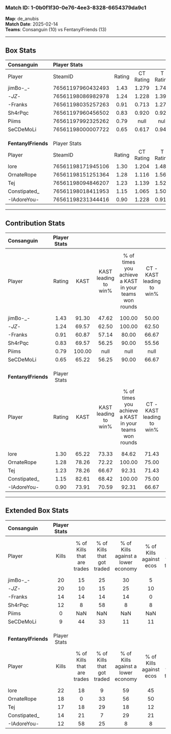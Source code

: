### Match ID: 1-0b0f1f30-0e76-4ee3-8328-6654379da9c1  
**Map**: de_anubis  
**Match Date**: 2025-02-14  
**Teams**: Consanguin (10) vs FentanylFriends (13)  

---  

## Box Stats  

| **Consanguin**      | Player Stats      |        |           |          |        |      |       |         |        |      |     |
| :- | :- | :-: | :-: | :-: | :-: | :-: | :-: | :-: | :-: | :-: | :-: |
| Player              | SteamID           | Rating | CT Rating | T Rating |  KAST  | ADR  | Kills | Assists | Deaths | K/D  | HS% |
| jimBo-_-            | 76561197960432493 |  1.43  |   1.279   |  1.741   | 91.30  | 80.7 |  20   |    4    |   14   | 1.43 | 45  |
| -_JZ_-              | 76561198086982978 |  1.24  |   1.228   |  1.391   | 69.57  | 77.8 |  20   |    3    |   15   | 1.33 | 55  |
| -Franks             | 76561198035257263 |  0.91  |   0.713   |  1.279   | 60.87  | 78.3 |  14   |    6    |   17   | 0.82 | 42  |
| Sh4rPqc             | 76561197960456502 |  0.83  |   0.920   |  0.922   | 69.57  | 70.5 |  12   |   10    |   20   | 0.60 | 16  |
| Piims               | 76561197992325262 |  0.79  |   null    |   null   | 100.00 | 0.0  |   0   |    0    |   0    | 0.00 |  0  |
| SeCDeMoLi           | 76561198000007722 |  0.65  |   0.617   |  0.940   | 65.22  | 50.5 |   9   |    6    |   18   | 0.50 | 44  |
|                     |                   |        |           |          |        |      |       |         |        |      |     |
|                     |                   |        |           |          |        |      |       |         |        |      |     |
|                     |                   |        |           |          |        |      |       |         |        |      |     |
| **FentanylFriends** | Player Stats      |        |           |          |        |      |       |         |        |      |     |
| Player              | SteamID           | Rating | CT Rating | T Rating |  KAST  | ADR  | Kills | Assists | Deaths | K/D  | HS% |
| lore                | 76561198171945106 |  1.30  |   1.204   |  1.486   | 65.22  | 80.0 |  22   |    2    |   14   | 1.57 | 59  |
| OrnateRope          | 76561198151251364 |  1.28  |   1.116   |  1.569   | 78.26  | 90.5 |  18   |    6    |   15   | 1.20 | 66  |
| Tej                 | 76561198094846207 |  1.23  |   1.139   |  1.528   | 78.26  | 94.0 |  17   |   11    |   17   | 1.00 | 47  |
| Constipated_        | 76561198018411953 |  1.15  |   1.065   |  1.504   | 82.61  | 84.5 |  14   |   14    |   16   | 0.88 | 28  |
| -IAdoreYou-         | 76561198231344416 |  0.90  |   1.228   |  0.918   | 73.91  | 47.8 |  12   |    4    |   14   | 0.86 | 41  |
---  

## Contribution Stats  

| **Consanguin**      | Player Stats |        |                      |                                                        |                           |                                                             |                          |                                                            |
| :- | :-: | :-: | :-: | :-: | :-: | :-: | :-: | :-: |
| Player              |    Rating    |  KAST  | KAST leading to win% | % of times you achieve a KAST in your teams won rounds | CT - KAST leading to win% | CT - % of times you achieve a KAST in your teams won rounds | T - KAST leading to win% | T - % of times you achieve a KAST in your teams won rounds |
| jimBo-_-            |     1.43     | 91.30  |        47.62         |                         100.00                         |           50.00           |                           100.00                            |          45.45           |                           100.00                           |
| -_JZ_-              |     1.24     | 69.57  |        62.50         |                         100.00                         |           62.50           |                           100.00                            |          62.50           |                           100.00                           |
| -Franks             |     0.91     | 60.87  |        57.14         |                         80.00                          |           66.67           |                            80.00                            |          50.00           |                           80.00                            |
| Sh4rPqc             |     0.83     | 69.57  |        56.25         |                         90.00                          |           55.56           |                           100.00                            |          57.14           |                           80.00                            |
| Piims               |     0.79     | 100.00 |         null         |                          null                          |           null            |                            null                             |           null           |                            null                            |
| SeCDeMoLi           |     0.65     | 65.22  |        56.25         |                         90.00                          |           66.67           |                            80.00                            |          50.00           |                           100.00                           |
|                     |              |        |                      |                                                        |                           |                                                             |                          |                                                            |
|                     |              |        |                      |                                                        |                           |                                                             |                          |                                                            |
|                     |              |        |                      |                                                        |                           |                                                             |                          |                                                            |
| **FentanylFriends** | Player Stats |        |                      |                                                        |                           |                                                             |                          |                                                            |
| Player              |    Rating    |  KAST  | KAST leading to win% | % of times you achieve a KAST in your teams won rounds | CT - KAST leading to win% | CT - % of times you achieve a KAST in your teams won rounds | T - KAST leading to win% | T - % of times you achieve a KAST in your teams won rounds |
| lore                |     1.30     | 65.22  |        73.33         |                         84.62                          |           71.43           |                            83.33                            |          75.00           |                           85.71                            |
| OrnateRope          |     1.28     | 78.26  |        72.22         |                         100.00                         |           75.00           |                           100.00                            |          70.00           |                           100.00                           |
| Tej                 |     1.23     | 78.26  |        66.67         |                         92.31                          |           71.43           |                            83.33                            |          63.64           |                           100.00                           |
| Constipated_        |     1.15     | 82.61  |        68.42         |                         100.00                         |           75.00           |                           100.00                            |          63.64           |                           100.00                           |
| -IAdoreYou-         |     0.90     | 73.91  |        70.59         |                         92.31                          |           66.67           |                           100.00                            |          75.00           |                           85.71                            |
---  

## Extended Box Stats  

| **Consanguin**      | Player Stats |                            |                            |                                    |                         |                              |                                 |        |                             |                                     |                          |                               |                            |
| :- | :-: | :-: | :-: | :-: | :-: | :-: | :-: | :-: | :-: | :-: | :-: | :-: | :-: |
| Player              |    Kills     | % of Kills that are trades | % of Kills that got traded | % of Kills against a lower economy | % of Kills against ecos | % of Kills that are flawless | % of Kills that are close duels | Deaths | % of Deaths that get traded | % of Deaths against a lower economy | % of Deaths against ecos | % of Deaths that are flawless | % of Deaths that are close |
| jimBo-_-            |      20      |             15             |             25             |                 30                 |            5            |              60              |                0                |   14   |             21              |                 21                  |            7             |              71               |             0              |
| -_JZ_-              |      20      |             10             |             15             |                 25                 |           10            |              50              |               20                |   15   |             20              |                 20                  |            7             |              93               |             0              |
| -Franks             |      14      |             14             |             14             |                 14                 |            0            |              71              |                7                |   17   |             18              |                 18                  |            6             |              47               |             12             |
| Sh4rPqc             |      12      |             8              |             58             |                 8                  |            8            |              42              |               17                |   20   |             20              |                 10                  |            0             |              65               |             5              |
| Piims               |      0       |            NaN             |            NaN             |                NaN                 |           NaN           |             NaN              |               NaN               |   0    |             NaN             |                 NaN                 |           NaN            |              NaN              |            NaN             |
| SeCDeMoLi           |      9       |             44             |             33             |                 11                 |           11            |              67              |                0                |   18   |             22              |                 11                  |            0             |              56               |             6              |
|                     |              |                            |                            |                                    |                         |                              |                                 |        |                             |                                     |                          |                               |                            |
|                     |              |                            |                            |                                    |                         |                              |                                 |        |                             |                                     |                          |                               |                            |
|                     |              |                            |                            |                                    |                         |                              |                                 |        |                             |                                     |                          |                               |                            |
| **FentanylFriends** | Player Stats |                            |                            |                                    |                         |                              |                                 |        |                             |                                     |                          |                               |                            |
| Player              |    Kills     | % of Kills that are trades | % of Kills that got traded | % of Kills against a lower economy | % of Kills against ecos | % of Kills that are flawless | % of Kills that are close duels | Deaths | % of Deaths that get traded | % of Deaths against a lower economy | % of Deaths against ecos | % of Deaths that are flawless | % of Deaths that are close |
| lore                |      22      |             18             |             9              |                 59                 |           45            |              77              |                0                |   14   |             14              |                 21                  |            0             |              64               |             7              |
| OrnateRope          |      18      |             0              |             33             |                 56                 |           50            |              72              |               11                |   15   |             20              |                 33                  |            13            |              60               |             13             |
| Tej                 |      17      |             18             |             29             |                 18                 |           12            |              47              |                6                |   17   |             29              |                 24                  |            6             |              47               |             6              |
| Constipated_        |      14      |             21             |             7              |                 29                 |           21            |              71              |                7                |   16   |             38              |                 25                  |            6             |              50               |             13             |
| -IAdoreYou-         |      12      |             58             |             25             |                 8                  |            8            |              67              |                0                |   14   |             29              |                 36                  |            14            |              71               |             7              |
